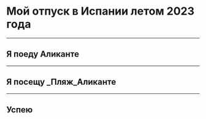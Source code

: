 # Мой отпуск в Испании летом 2023 года

---
## Я поеду **Аликанте**

---
## Я посещу **_Пляж_Аликанте**

---
## Успею